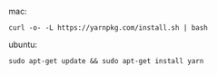 mac:
```
curl -o- -L https://yarnpkg.com/install.sh | bash
```

ubuntu:
```
sudo apt-get update && sudo apt-get install yarn
```